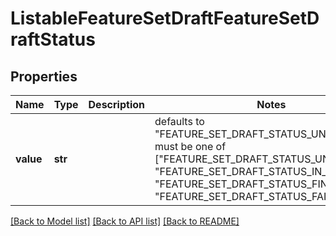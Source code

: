 # ListableFeatureSetDraftFeatureSetDraftStatus


## Properties
Name | Type | Description | Notes
------------ | ------------- | ------------- | -------------
**value** | **str** |  | defaults to "FEATURE_SET_DRAFT_STATUS_UNSPECIFIED",  must be one of ["FEATURE_SET_DRAFT_STATUS_UNSPECIFIED", "FEATURE_SET_DRAFT_STATUS_IN_PROGRESS", "FEATURE_SET_DRAFT_STATUS_FINISHED", "FEATURE_SET_DRAFT_STATUS_FAILED", ]

[[Back to Model list]](../README.md#documentation-for-models) [[Back to API list]](../README.md#documentation-for-api-endpoints) [[Back to README]](../README.md)


